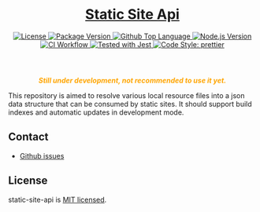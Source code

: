 <header>
  <h1 align="center">
    <a href="https://github.com/guanghechen/static-site-api#readme">Static Site Api</a>
  </h1>
  <div align="center">
    <a href="#license">
      <img
        alt="License"
        src="https://img.shields.io/github/license/guanghechen/static-site-api"
      />
    </a>
    <a href="https://github.com/guanghechen/static-site-api/tags">
      <img
        alt="Package Version"
        src="https://img.shields.io/github/v/tag/guanghechen/static-site-api?include_prereleases&sort=semver"
      />
    </a>
    <a href="https://github.com/guanghechen/static-site-api/search?l=typescript">
      <img
        alt="Github Top Language"
        src="https://img.shields.io/github/languages/top/guanghechen/static-site-api"
      />
    </a>
    <a href="https://github.com/nodejs/node">
      <img
        alt="Node.js Version"
        src="https://img.shields.io/node/v/@static-site-api/site-api"
      />
    </a>
    <a href="https://github.com/guanghechen/static-site-api/actions/workflows/ci.yml">
      <img
        alt="CI Workflow"
        src="https://github.com/guanghechen/static-site-api/workflows/Build/badge.svg?branch=main"
      />
    </a>
    <a href="https://github.com/facebook/jest">
      <img
        alt="Tested with Jest"
        src="https://img.shields.io/badge/tested_with-jest-9c465e.svg"
      />
    </a>
    <a href="https://github.com/prettier/prettier">
      <img
        alt="Code Style: prettier"
        src="https://img.shields.io/badge/code_style-prettier-ff69b4.svg?style=flat-square"
      />
    </a>
  </div>
</header>

<div align="center" style="color: orange">

  ***Still under development, not recommended to use it yet.***

</div>

This repository is aimed to resolve various local resource files into a json
data structure that can be consumed by static sites. It should support build
indexes and automatic updates in development mode.


## Contact

  * [Github issues](https://github.com/guanghechen/static-site-api/issues)


## License

  static-site-api is [MIT licensed](https://github.com/guanghechen/static-site-api/blob/main/LICENSE).

